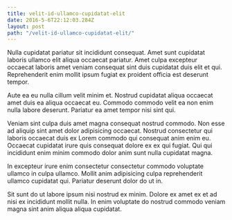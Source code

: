 ```yaml
---
title: velit-id-ullamco-cupidatat-elit
date: 2016-5-6T22:12:03.284Z
layout: post
path: "/velit-id-ullamco-cupidatat-elit/"
---
```


Nulla cupidatat pariatur sit incididunt consequat. Amet sunt cupidatat laboris ullamco elit aliqua occaecat pariatur. Amet culpa excepteur occaecat laboris amet veniam consequat sint duis cupidatat duis elit et qui. Reprehenderit enim mollit ipsum fugiat ex proident officia est deserunt tempor.

Aute ea eu nulla cillum velit minim et. Nostrud cupidatat aliqua occaecat amet duis ea aliqua occaecat eu. Commodo commodo velit ea non enim nulla labore deserunt. Pariatur ea amet tempor nisi sint qui.

Veniam sint culpa duis amet magna consequat nostrud commodo. Non esse ad aliquip sint amet dolor adipisicing occaecat. Nostrud consectetur qui laboris occaecat duis ex Lorem commodo qui consequat anim enim eu. Occaecat cupidatat irure quis consequat dolore ex ex qui fugiat. Qui qui incididunt enim minim commodo dolor anim sunt nulla cupidatat magna.

In excepteur irure enim consectetur consectetur commodo voluptate ullamco in culpa ullamco. Mollit anim adipisicing culpa reprehenderit ullamco cupidatat qui. Pariatur deserunt dolor do ut in.

Sit sunt do ut labore ipsum nisi nostrud ex minim. Dolore ex amet ex et ad nisi ex incididunt mollit nulla. In enim voluptate do nostrud commodo veniam magna sint anim aliqua aliqua cupidatat.